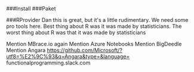 ###Install
###Paket


###RProvider
Dan this is great, but it's a little rudimentary. We need some pro tools here.
Best thing about R was it was made by statisticians. The worst thing about R was that it was made by statisticians

Mention MBrace.io again
Mention Azure Notebooks
Mention BigDeedle
Mention Angara https://github.com/Microsoft/?utf8=%E2%9C%93&q=Angara&type=&language=
functionalprogramming.slack.com
